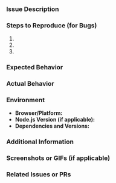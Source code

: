 ### Issue Description

<!-- Briefly describe the issue or feature request. Provide as much detail as possible. -->

### Steps to Reproduce (for Bugs)

<!-- Provide step-by-step instructions to reproduce the issue. Include code snippets or screenshots if relevant. -->

1.
2.
3.

### Expected Behavior

<!-- Describe what you expected to happen. -->

### Actual Behavior

<!-- Describe what actually happened. -->

### Environment

<!-- Provide details about your environment. -->

- **Browser/Platform:**
- **Node.js Version (if applicable):**
- **Dependencies and Versions:**

### Additional Information

<!-- Include any additional information that might be helpful, such as error messages, logs, or relevant context. -->

### Screenshots or GIFs (if applicable)

<!-- If applicable, include visual representations of the issue. -->

### Related Issues or PRs

<!-- List any related issues or pull requests, using the format "Fixes #123" or "Relates to #456". -->
